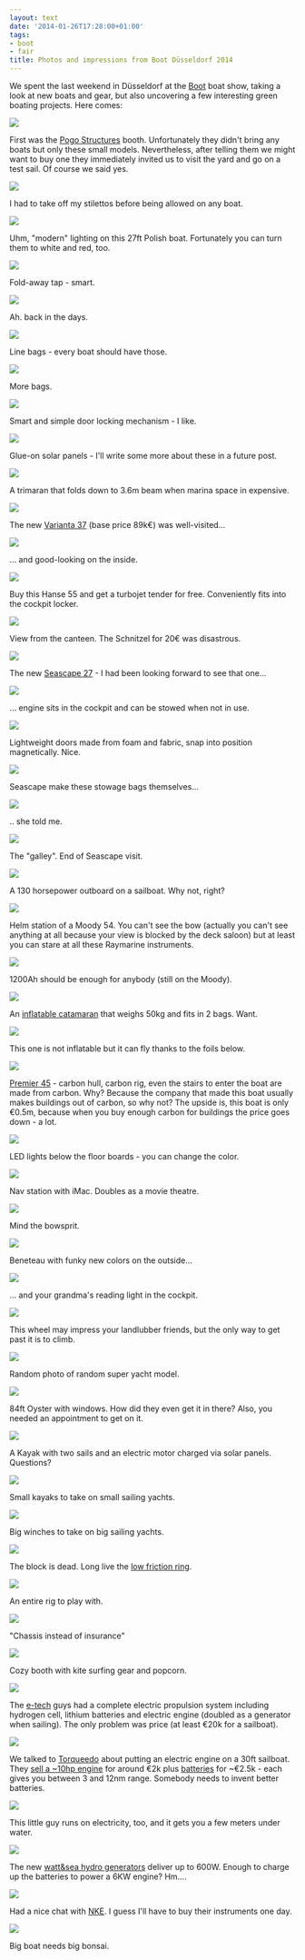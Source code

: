 ```yaml
---
layout: text
date: '2014-01-26T17:28:00+01:00'
tags:
- boot
- fair
title: Photos and impressions from Boot Düsseldorf 2014
---
```

We spent the last weekend in Düsseldorf at the [Boot](http://www.boat-duesseldorf.com/) boat show, taking a look at new boats and gear, but also uncovering a few interesting green boating projects. Here comes:

![](https://31.media.tumblr.com/62f0ee794656f8bdacf5f35fd3293c99/tumblr_inline_n00lyaExAR1qcydz0.jpg)

First was the [Pogo Structures](http://www.pogostructures.com/) booth. Unfortunately they didn't bring any boats but only these small models. Nevertheless, after telling them we might want to buy one they immediately invited us to visit the yard and go on a test sail. Of course we said yes.

![](https://31.media.tumblr.com/0e0b1cf8c052a8bd8b1e73f18939cad1/tumblr_inline_n00m2rXXlS1qcydz0.jpg)

I had to take off my stilettos before being allowed on any boat.

![](https://31.media.tumblr.com/de8a786b43ae3e5294858af9e1a6bf6a/tumblr_inline_n00m40co4S1qcydz0.jpg)

Uhm, "modern" lighting on this 27ft Polish boat. Fortunately you can turn them to white and red, too.

![](https://31.media.tumblr.com/5a56bde5e029ff99dce552e35da9088d/tumblr_inline_n00m5zgWlB1qcydz0.jpg)

Fold-away tap - smart.

![](https://31.media.tumblr.com/491f0995169df11152ad76fa187e31d4/tumblr_inline_n00m6ly6tp1qcydz0.jpg)

Ah. back in the days.

![](https://31.media.tumblr.com/721d0983f2941b711445986665baeabd/tumblr_inline_n00m74TpUY1qcydz0.jpg)

Line bags - every boat should have those.

![](https://31.media.tumblr.com/064a330c327b959c7dc9e39312009bb2/tumblr_inline_n00nsn1h951qcydz0.jpg)

More bags.

![](https://31.media.tumblr.com/e5514a54ff466d2d92eedb594b92883f/tumblr_inline_n00m82iWJV1qcydz0.jpg)

Smart and simple door locking mechanism - I like.

![](https://31.media.tumblr.com/6bbb670c75624538da82109c15e50b11/tumblr_inline_n00m9b7fqL1qcydz0.jpg)

Glue-on solar panels - I'll write some more about these in a future post.

![](https://31.media.tumblr.com/05b01c43f8782145c30176c58914a890/tumblr_inline_n00ma45YU51qcydz0.jpg)

A trimaran that folds down to 3.6m beam when marina space in expensive.

![](https://31.media.tumblr.com/359cab381ea6efd75a1db2e4daa372fb/tumblr_inline_n00mbuCXSg1qcydz0.jpg)

The new [Varianta 37](http://www.varianta.info/home/37/level02/varianta-37.html) (base price 89k€) was well-visited...

![](https://31.media.tumblr.com/42d3e8a385e392e924894152557620ff/tumblr_inline_n00mdsn6kd1qcydz0.jpg)

... and good-looking on the inside.

![](https://31.media.tumblr.com/f8a44e97b62d50ab2903897894e78dc5/tumblr_inline_n00mep7agC1qcydz0.jpg)

Buy this Hanse 55 and get a turbojet tender for free. Conveniently fits into the cockpit locker.

![](https://31.media.tumblr.com/20064194a4a42fb26d77c6aa5d327660/tumblr_inline_n00mg3rDI81qcydz0.jpg)

View from the canteen. The Schnitzel for 20€ was disastrous.

![](https://31.media.tumblr.com/08466bcbbac3f971e5243e7d33dfb33d/tumblr_inline_n00mht2fDd1qcydz0.jpg)

The new [Seascape 27](http://www.gigodesign.com/seascape/) - I had been looking forward to see that one...

![](https://31.media.tumblr.com/4ad0bc7e228fb8d04bb84d64be536202/tumblr_inline_n00mj6bSDt1qcydz0.jpg)

... engine sits in the cockpit and can be stowed when not in use.

![](https://31.media.tumblr.com/d01cb6e5d1253fa407b1b7c4363d012d/tumblr_inline_n00mkxEE2D1qcydz0.jpg)

Lightweight doors made from foam and fabric, snap into position magnetically. Nice.

![](https://31.media.tumblr.com/96321e044c1a8936be06b98297994c4f/tumblr_inline_n00mmi8Y1G1qcydz0.jpg)

Seascape make these stowage bags themselves...

![](https://31.media.tumblr.com/11ffdf42c86c43540e430fb327f6031b/tumblr_inline_n00mnbVHg51qcydz0.jpg)

.. she told me.

![](https://31.media.tumblr.com/11ef14b4341b7871fb6824d0b8f8f744/tumblr_inline_n00mo2nV521qcydz0.jpg)

The "galley". End of Seascape visit.

![](https://31.media.tumblr.com/30d94ca522595b2afe74d2b8c33c6008/tumblr_inline_n00movtGab1qcydz0.jpg)

A 130 horsepower outboard on a sailboat. Why not, right?

![](https://31.media.tumblr.com/e43d729f422a2fdf3faa56412cf0031a/tumblr_inline_n00mqkfofQ1qcydz0.jpg)

Helm station of a Moody 54. You can't see the bow (actually you can't see anything at all because your view is blocked by the deck saloon) but at least you can stare at all these Raymarine instruments.

![](https://31.media.tumblr.com/c4f73943048bab15ec5c65b4a6c344b0/tumblr_inline_n00msgri891qcydz0.jpg)

1200Ah should be enough for anybody (still on the Moody).

![](https://31.media.tumblr.com/cf0f8a9a20d5762aecd749af3e7471a7/tumblr_inline_n00mtisi5I1qcydz0.jpg)

An [inflatable catamaran](http://www.tiwal.com/) that weighs 50kg and fits in 2 bags. Want.

![](https://31.media.tumblr.com/9ff67c237369083ee053b1e52e820555/tumblr_inline_n00mvg0n2O1qcydz0.jpg)

This one is not inflatable but it can fly thanks to the foils below.

![](https://31.media.tumblr.com/b20d6718b3192163d1d46c85fbcc7df4/tumblr_inline_n00mwswKXV1qcydz0.jpg)

[Premier 45](http://www.pct.ae/composites_projects.php?project=11) - carbon hull, carbon rig, even the stairs to enter the boat are made from carbon. Why? Because the company that made this boat usually makes buildings out of carbon, so why not? The upside is, this boat is only €0.5m, because when you buy enough carbon for buildings the price goes down - a lot.

![](https://31.media.tumblr.com/dcfeae67cab4bd6aee1cade595bbfc87/tumblr_inline_n00n1itahh1qcydz0.jpg)

LED lights below the floor boards - you can change the color.

![](https://31.media.tumblr.com/327cc63c1f85023d2f024e7d26b1a4b4/tumblr_inline_n00n2qzJdE1qcydz0.jpg)

Nav station with iMac. Doubles as a movie theatre.

![](https://31.media.tumblr.com/ef58c016f04d485dc05cc63cf3e0ec4c/tumblr_inline_n00n4tH3j11qcydz0.jpg)

Mind the bowsprit.

![](https://31.media.tumblr.com/fdb997873d506937c2defc89d5946106/tumblr_inline_n00n5mH46z1qcydz0.jpg)

Beneteau with funky new colors on the outside...

![](https://31.media.tumblr.com/eac3e8c855a3aa347f71a1fed16c7b0f/tumblr_inline_n00n6kQE4y1qcydz0.jpg)

... and your grandma's reading light in the cockpit.

![](https://31.media.tumblr.com/05f675c12e88471d33bbcc292f46043a/tumblr_inline_n00n7sGf5X1qcydz0.jpg)

This wheel may impress your landlubber friends, but the only way to get past it is to climb.

![](https://31.media.tumblr.com/6ca7710f7c8d85d15d75d359f2bb12bd/tumblr_inline_n00n9eyEjV1qcydz0.jpg)

Random photo of random super yacht model.

![](https://31.media.tumblr.com/9bc1eb6f52e68da1877bfeca97f43907/tumblr_inline_n00nagVDb91qcydz0.jpg)

84ft Oyster with windows. How did they even get it in there? Also, you needed an appointment to get on it.

![](https://31.media.tumblr.com/c609db1deabb1312ded7b7e72cb31a08/tumblr_inline_n00nbxmCBl1qcydz0.jpg)

A Kayak with two sails and an electric motor charged via solar panels. Questions?

![](https://31.media.tumblr.com/7ccab9182156875f2790ef7f08fded47/tumblr_inline_n00ndqEFrc1qcydz0.jpg)

Small kayaks to take on small sailing yachts.

![](https://31.media.tumblr.com/228df861d234188d154539db50a2672d/tumblr_inline_n00neyyI511qcydz0.jpg)

Big winches to take on big sailing yachts.

![](https://31.media.tumblr.com/ebf5611c0fd239cec9ee1c92b4f31f5a/tumblr_inline_n00ngfcqUF1qcydz0.jpg)

The block is dead. Long live the [low friction ring](http://anasaziracing.blogspot.de/2013/09/antal-floating-jib-ring.html).

![](https://31.media.tumblr.com/4fee772eb7ff657f40750f1076155996/tumblr_inline_n00nqjn13w1qcydz0.jpg)

An entire rig to play with.

![](https://31.media.tumblr.com/26b601030a7d24c9ac6897c32fc6202a/tumblr_inline_n00ntkTZJg1qcydz0.jpg)

"Chassis instead of insurance"

![](https://31.media.tumblr.com/82cd215a3ca2692f3e3834455532ce26/tumblr_inline_n00nungSpc1qcydz0.jpg)

Cozy booth with kite surfing gear and popcorn.

![](https://31.media.tumblr.com/be714e32cefb8a07efde5a72241e6780/tumblr_inline_n00nwaB8k31qcydz0.jpg)

The [e-tech](http://etechdrives.com) guys had a complete electric propulsion system including hydrogen cell, lithium batteries and electric engine (doubled as a generator when sailing). The only problem was price (at least €20k for a sailboat).

![](https://31.media.tumblr.com/3c0fa8b76b49879e2efc73d9ea5aab05/tumblr_inline_n00nz7li9v1qcydz0.jpg)

We talked to [Torqueedo](http://www.torqeedo.com/) about putting an electric engine on a 30ft sailboat. They [sell a ~10hp engine](http://www.torqeedo.com/us/electric-outboards/cruise-t-tiller-controlled-dinghies-motor-boats-sailboats-up-to-4-tons) for around €2k plus [batteries](http://www.torqeedo.com/us/electric-outboards/power-26-104-intelligent-lithium-battery) for ~€2.5k - each gives you between 3 and 12nm range. Somebody needs to invent better batteries.

![](https://31.media.tumblr.com/e4b75c2b2846cb92e98a029bd183a9a3/tumblr_inline_n00o5jk8jv1qcydz0.jpg)

This little guy runs on electricity, too, and it gets you a few meters under water.

![](https://31.media.tumblr.com/a8d26374a17acdce5e29c658b9a9d0b8/tumblr_inline_n00oaqI4LP1qcydz0.jpg)

The new [watt&sea hydro generators](http://www.wattandsea.com/en) deliver up to 600W. Enough to charge up the batteries to power a 6KW engine? Hm....

![](https://31.media.tumblr.com/e6c69e070dc84afd9df0c9f9cab4a147/tumblr_inline_n00o7ucu761qcydz0.jpg)

Had a nice chat with [NKE](http://www.nke-marine-electronics.com/home/). I guess I'll have to buy their instruments one day.

![](https://31.media.tumblr.com/0a1010eaeff1b1fd06dd38ee9f21a905/tumblr_inline_n00o96tG1G1qcydz0.jpg)

Big boat needs big bonsai.
